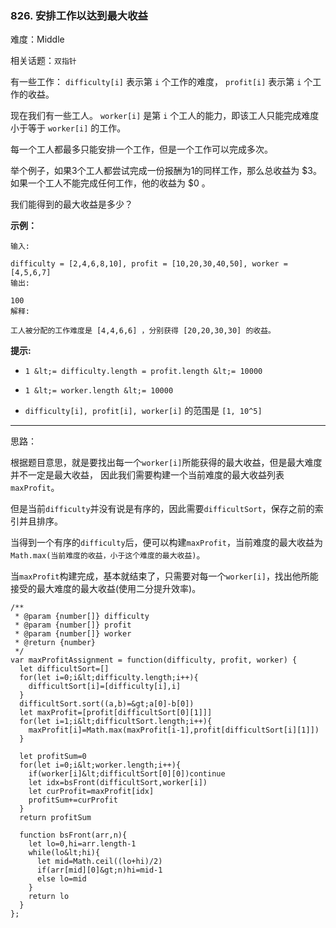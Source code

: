 ### 826. 安排工作以达到最大收益

难度：Middle

相关话题：`双指针`

有一些工作： `difficulty[i]` 表示第 `i` 个工作的难度， `profit[i]` 表示第 `i` 个工作的收益。



现在我们有一些工人。 `worker[i]` 是第 `i` 个工人的能力，即该工人只能完成难度小于等于 `worker[i]` 的工作。



每一个工人都最多只能安排一个工作，但是一个工作可以完成多次。



举个例子，如果3个工人都尝试完成一份报酬为1的同样工作，那么总收益为 $3。如果一个工人不能完成任何工作，他的收益为 $0 。



我们能得到的最大收益是多少？



 **示例：** 





```
输入: 

difficulty = [2,4,6,8,10], profit = [10,20,30,40,50], worker = [4,5,6,7]
输出: 

100 
解释: 

工人被分配的工作难度是 [4,4,6,6] ，分别获得 [20,20,30,30] 的收益。
```

 **提示:** 





*  `1 &lt;= difficulty.length = profit.length &lt;= 10000` 

*  `1 &lt;= worker.length &lt;= 10000` 

*  `difficulty[i], profit[i], worker[i]`  的范围是 `[1, 10^5]` 






-----

思路：

根据题目意思，就是要找出每一个`worker[i]`所能获得的最大收益，但是最大难度并不一定是最大收益，
因此我们需要构建一个当前难度的最大收益列表`maxProfit`。

但是当前`difficulty`并没有说是有序的，因此需要`difficultSort`，保存之前的索引并且排序。

当得到一个有序的`difficulty`后，便可以构建`maxProfit`，当前难度的最大收益为`Math.max(当前难度的收益，小于这个难度的最大收益)`。

当`maxProfit`构建完成，基本就结束了，只需要对每一个`worker[i]`，找出他所能接受的最大难度的最大收益(使用二分提升效率)。


```
/**
 * @param {number[]} difficulty
 * @param {number[]} profit
 * @param {number[]} worker
 * @return {number}
 */
var maxProfitAssignment = function(difficulty, profit, worker) {
  let difficultSort=[]
  for(let i=0;i&lt;difficulty.length;i++){
    difficultSort[i]=[difficulty[i],i]
  }
  difficultSort.sort((a,b)=&gt;a[0]-b[0])
  let maxProfit=[profit[difficultSort[0][1]]]
  for(let i=1;i&lt;difficultSort.length;i++){
    maxProfit[i]=Math.max(maxProfit[i-1],profit[difficultSort[i][1]])
  }

  let profitSum=0
  for(let i=0;i&lt;worker.length;i++){
    if(worker[i]&lt;difficultSort[0][0])continue
    let idx=bsFront(difficultSort,worker[i])
    let curProfit=maxProfit[idx]
    profitSum+=curProfit
  }
  return profitSum
  
  function bsFront(arr,n){
    let lo=0,hi=arr.length-1
    while(lo&lt;hi){
      let mid=Math.ceil((lo+hi)/2)
      if(arr[mid][0]&gt;n)hi=mid-1
      else lo=mid
    }
    return lo
  }
};



```
